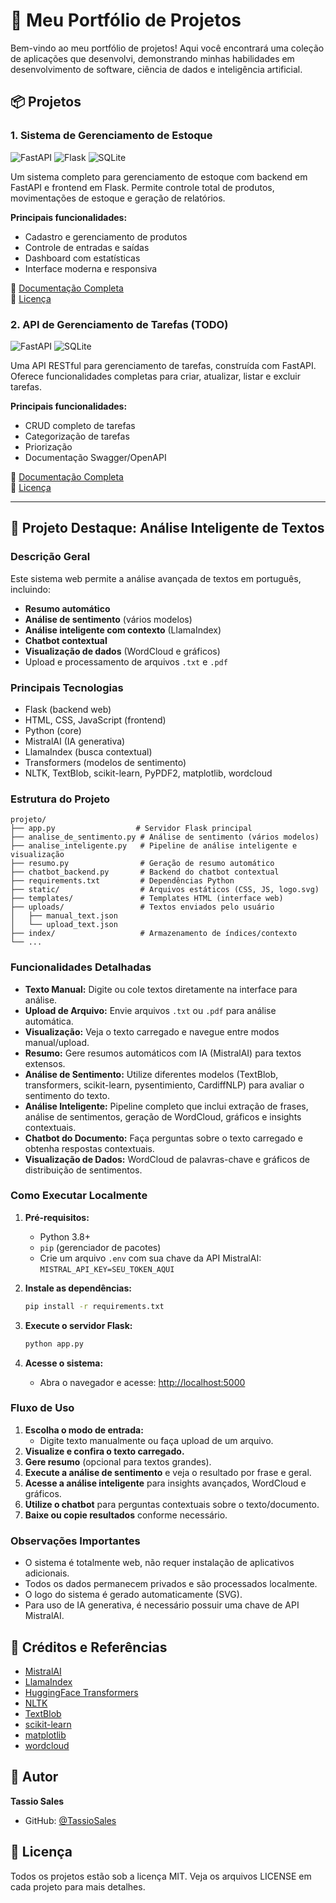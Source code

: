 # 🚀 Meu Portfólio de Projetos

Bem-vindo ao meu portfólio de projetos! Aqui você encontrará uma coleção de aplicações que desenvolvi, demonstrando minhas habilidades em desenvolvimento de software, ciência de dados e inteligência artificial.

## 📦 Projetos

### 1. Sistema de Gerenciamento de Estoque

![FastAPI](https://img.shields.io/badge/FastAPI-005571?style=for-the-badge&logo=fastapi)
![Flask](https://img.shields.io/badge/flask-%23000.svg?style=for-the-badge&logo=flask&logoColor=white)
![SQLite](https://img.shields.io/badge/sqlite-%2307405e.svg?style=for-the-badge&logo=sqlite&logoColor=white)

Um sistema completo para gerenciamento de estoque com backend em FastAPI e frontend em Flask. Permite controle total de produtos, movimentações de estoque e geração de relatórios.

**Principais funcionalidades:**
- Cadastro e gerenciamento de produtos
- Controle de entradas e saídas
- Dashboard com estatísticas
- Interface moderna e responsiva

📝 [Documentação Completa](https://github.com/TassioSales/MeuPortfolio/blob/main/estoque-api/README.md)  
📄 [Licença](https://github.com/TassioSales/MeuPortfolio/blob/main/estoque-api/LICENSE)

### 2. API de Gerenciamento de Tarefas (TODO)

![FastAPI](https://img.shields.io/badge/FastAPI-005571?style=for-the-badge&logo=fastapi)
![SQLite](https://img.shields.io/badge/sqlite-%2307405e.svg?style=for-the-badge&logo=sqlite&logoColor=white)

Uma API RESTful para gerenciamento de tarefas, construída com FastAPI. Oferece funcionalidades completas para criar, atualizar, listar e excluir tarefas.

**Principais funcionalidades:**
- CRUD completo de tarefas
- Categorização de tarefas
- Priorização
- Documentação Swagger/OpenAPI

📝 [Documentação Completa](https://github.com/TassioSales/MeuPortfolio/blob/main/todo_api/README.md)  
📄 [Licença](https://github.com/TassioSales/MeuPortfolio/blob/main/todo_api/LICENSE)

---

## 🧠 Projeto Destaque: Análise Inteligente de Textos

### Descrição Geral

Este sistema web permite a análise avançada de textos em português, incluindo:
- **Resumo automático**
- **Análise de sentimento** (vários modelos)
- **Análise inteligente com contexto** (LlamaIndex)
- **Chatbot contextual**
- **Visualização de dados** (WordCloud e gráficos)
- Upload e processamento de arquivos `.txt` e `.pdf`

### Principais Tecnologias
- Flask (backend web)
- HTML, CSS, JavaScript (frontend)
- Python (core)
- MistralAI (IA generativa)
- LlamaIndex (busca contextual)
- Transformers (modelos de sentimento)
- NLTK, TextBlob, scikit-learn, PyPDF2, matplotlib, wordcloud

### Estrutura do Projeto
```
projeto/
├── app.py                  # Servidor Flask principal
├── analise_de_sentimento.py # Análise de sentimento (vários modelos)
├── analise_inteligente.py   # Pipeline de análise inteligente e visualização
├── resumo.py                # Geração de resumo automático
├── chatbot_backend.py       # Backend do chatbot contextual
├── requirements.txt         # Dependências Python
├── static/                  # Arquivos estáticos (CSS, JS, logo.svg)
├── templates/               # Templates HTML (interface web)
├── uploads/                 # Textos enviados pelo usuário
│   ├── manual_text.json
│   └── upload_text.json
├── index/                   # Armazenamento de índices/contexto
└── ...
```

### Funcionalidades Detalhadas
- **Texto Manual:** Digite ou cole textos diretamente na interface para análise.
- **Upload de Arquivo:** Envie arquivos `.txt` ou `.pdf` para análise automática.
- **Visualização:** Veja o texto carregado e navegue entre modos manual/upload.
- **Resumo:** Gere resumos automáticos com IA (MistralAI) para textos extensos.
- **Análise de Sentimento:** Utilize diferentes modelos (TextBlob, transformers, scikit-learn, pysentimiento, CardiffNLP) para avaliar o sentimento do texto.
- **Análise Inteligente:** Pipeline completo que inclui extração de frases, análise de sentimentos, geração de WordCloud, gráficos e insights contextuais.
- **Chatbot do Documento:** Faça perguntas sobre o texto carregado e obtenha respostas contextuais.
- **Visualização de Dados:** WordCloud de palavras-chave e gráficos de distribuição de sentimentos.

### Como Executar Localmente

1. **Pré-requisitos:**
   - Python 3.8+
   - `pip` (gerenciador de pacotes)
   - Crie um arquivo `.env` com sua chave da API MistralAI:  
     `MISTRAL_API_KEY=SEU_TOKEN_AQUI`

2. **Instale as dependências:**
   ```bash
   pip install -r requirements.txt
   ```

3. **Execute o servidor Flask:**
   ```bash
   python app.py
   ```

4. **Acesse o sistema:**
   - Abra o navegador e acesse: [http://localhost:5000](http://localhost:5000)

### Fluxo de Uso

1. **Escolha o modo de entrada:**
   - Digite texto manualmente ou faça upload de um arquivo.
2. **Visualize e confira o texto carregado.**
3. **Gere resumo** (opcional para textos grandes).
4. **Execute a análise de sentimento** e veja o resultado por frase e geral.
5. **Acesse a análise inteligente** para insights avançados, WordCloud e gráficos.
6. **Utilize o chatbot** para perguntas contextuais sobre o texto/documento.
7. **Baixe ou copie resultados** conforme necessário.

### Observações Importantes
- O sistema é totalmente web, não requer instalação de aplicativos adicionais.
- Todos os dados permanecem privados e são processados localmente.
- O logo do sistema é gerado automaticamente (SVG).
- Para uso de IA generativa, é necessário possuir uma chave de API MistralAI.

## 📑 Créditos e Referências
- [MistralAI](https://mistral.ai/)
- [LlamaIndex](https://github.com/jerryjliu/llama_index)
- [HuggingFace Transformers](https://huggingface.co/transformers/)
- [NLTK](https://www.nltk.org/)
- [TextBlob](https://textblob.readthedocs.io/en/dev/)
- [scikit-learn](https://scikit-learn.org/)
- [matplotlib](https://matplotlib.org/)
- [wordcloud](https://github.com/amueller/word_cloud)

## 👤 Autor

**Tassio Sales**
- GitHub: [@TassioSales](https://github.com/TassioSales)

## 📝 Licença

Todos os projetos estão sob a licença MIT. Veja os arquivos LICENSE em cada projeto para mais detalhes.